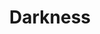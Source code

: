 ---
title: "Darkness"
index:
  - darkness
permalink: /spells/darkness/
tags:
  - Spell
  - 2nd Level
  - Evocation
available_for:
  - Sorcerer
  - Warlock
  - Wizard
level: "2nd Level"
school: "Evocation"
range: "60 ft"
area: "15 ft"
shape: "Sphere"
comp:
  - V
  - M
material: "bat fur and a drop of pitch or piece of coal."
duration: "10 Minutes"
concentration: true
description: |
  Magical darkness spreads from a point you choose within range to fill a 15-foot-radius sphere for the duration. The darkness spreads around corners. A creature with darkvision can't see through this darkness, and nonmagical light can't illuminate it.

  If the point you choose is on an object you are holding or one that isn't being worn or carried, the darkness emanates from the object and moves with it. Completely covering the source of the darkness with an opaque object, such as a bowl or a helm, blocks the darkness.

  If any of this spell's area overlaps with an area of light created by a spell of 2nd level or lower, the spell that created the light is dispelled.
excerpt: "Magical darkness spreads from a point you choose within range to fill a 15-foot-radius sphere for the duration."
source: "Basic Rules"
---